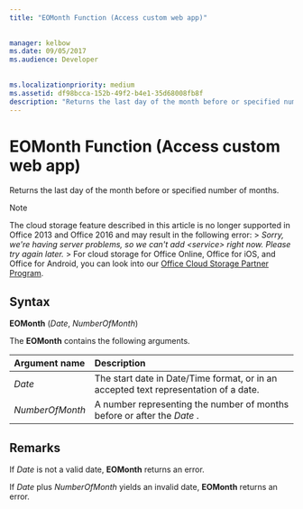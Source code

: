 ```yaml
---
title: "EOMonth Function (Access custom web app)"
  
  
manager: kelbow
ms.date: 09/05/2017
ms.audience: Developer
 
  
ms.localizationpriority: medium
ms.assetid: df98bcca-152b-49f2-b4e1-35d68008fb8f
description: "Returns the last day of the month before or specified number of months."
---
```


# EOMonth Function (Access custom web app)

Returns the last day of the month before or specified number of months.
  
> [!NOTE]
> The cloud storage feature described in this article is no longer supported in Office 2013 and Office 2016 and may result in the following error: >  *Sorry, we're having server problems, so we can't add \<service\> right now. Please try again later.* > For cloud storage for Office Online, Office for iOS, and Office for Android, you can look into our [Office Cloud Storage Partner Program](https://dev.office.com/programs/officecloudstorage). 
  
## Syntax

 **EOMonth** (*Date*, *NumberOfMonth*) 
  
The **EOMonth** contains the following arguments. 
  
|**Argument name**|**Description**|
|:-----|:-----|
| *Date*  <br/> |The start date in Date/Time format, or in an accepted text representation of a date.  <br/> |
| *NumberOfMonth*  <br/> |A number representing the number of months before or after the  *Date*  .  <br/> |
   
## Remarks

If  *Date*  is not a valid date, **EOMonth** returns an error. 
  
If  *Date*  plus  *NumberOfMonth*  yields an invalid date, **EOMonth** returns an error. 
  

